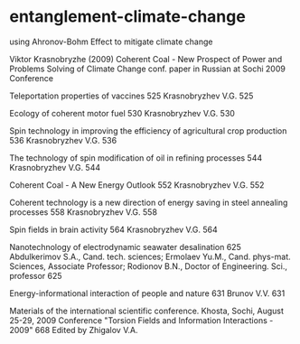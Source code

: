 # entanglement-climate-change
using Ahronov-Bohm Effect to mitigate climate change


Viktor Krasnobryzhe (2009) Coherent Сoal - New Prospect of Power and Problems Solving of Climate Change conf. paper in Russian at Sochi 2009 Conference



Teleportation properties of vaccines 525
Krasnobryzhev V.G. 525

Ecology of coherent motor fuel 530
Krasnobryzhev V.G. 530

Spin technology in improving the efficiency of agricultural
crop production 536
Krasnobryzhev V.G. 536

The technology of spin modification of oil in refining processes 544
Krasnobryzhev V.G. 544

Coherent Coal - A New Energy Outlook 552
Krasnobryzhev V.G. 552

Coherent technology is a new direction of energy saving in steel annealing processes
558
Krasnobryzhev V.G. 558

Spin fields in brain activity 564
Krasnobryzhev V.G. 564


Nanotechnology of electrodynamic seawater desalination 625
Abdulkerimov S.A., Cand. tech. sciences; Ermolaev Yu.M., Cand. phys-mat. Sciences, Associate Professor;
Rodionov B.N., Doctor of Engineering. Sci., professor 625

Energy-informational interaction of people and nature 631
Brunov V.V. 631


Materials of the international scientific conference. Khosta, Sochi, August 25-29, 2009 Conference "Torsion Fields and Information Interactions - 2009" 668
Edited by Zhigalov V.A.




